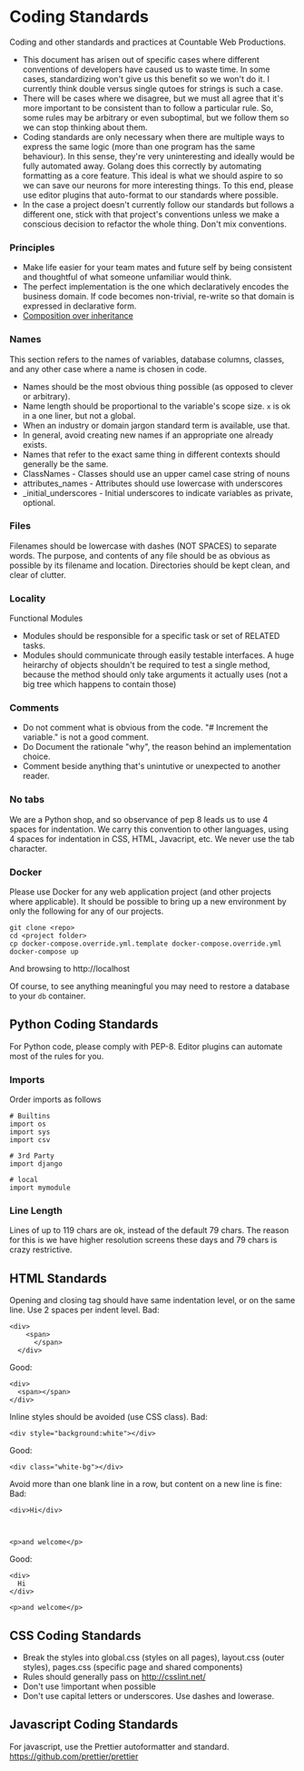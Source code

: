 # Coding Standards
Coding and other standards and practices at Countable Web Productions.
  * This document has arisen out of specific cases where different conventions of developers have caused us to waste time. In some cases, standardizing won't give us this benefit so we won't do it. I currently think double versus single qutoes for strings is such a case.
  * There will be cases where we disagree, but we must all agree that it's more important to be consistent than to follow a particular rule. So, some rules may be arbitrary or even suboptimal, but we follow them so we can stop thinking about them.
  * Coding standards are only necessary when there are multiple ways to express the same logic (more than one program has the same behaviour). In this sense, they're very uninteresting and ideally would be fully automated away. Golang does this correctly by automating formatting as a core feature. This ideal is what we should aspire to so we can save our neurons for more interesting things. To this end, please use editor plugins that auto-format to our standards where possible.
  * In the case a project doesn't currently follow our standards but follows a different one, stick with that project's conventions unless we make a conscious decision to refactor the whole thing. Don't mix conventions.

### Principles
  * Make life easier for your team mates and future self by being consistent and thoughtful of what someone unfamiliar would think.
  * The perfect implementation is the one which declaratively encodes the business domain. If code becomes non-trivial, re-write so that domain is expressed in declarative form.
  * [Composition over inheritance](https://en.wikipedia.org/wiki/Composition_over_inheritance)

### Names

  This section refers to the names of variables, database columns, classes, and any other case where a name is chosen in code.

  * Names should be the most obvious thing possible (as opposed to clever or arbitrary).
  * Name length should be proportional to the variable's scope size. `x` is ok in a one liner, but not a global.
  * When an industry or domain jargon standard term is available, use that.
  * In general, avoid creating new names if an appropriate one already exists.
  * Names that refer to the exact same thing in different contexts should generally be the same.
  * ClassNames - Classes should use an upper camel case string of nouns
  * attributes_names - Attributes should use lowercase with underscores
  * _initial_underscores - Initial underscores to indicate variables as private, optional.

### Files

Filenames should be lowercase with dashes (NOT SPACES) to separate words.
The purpose, and contents of any file should be as obvious as possible by its filename and location.
Directories should be kept clean, and clear of clutter.

### Locality

Functional Modules
  
  * Modules should be responsible for a specific task or set of RELATED tasks.
  * Modules should communicate through easily testable interfaces. A huge heirarchy of objects shouldn't be required to test a single method, because the method should only take arguments it actually uses (not a big tree which happens to contain those)

### Comments
  
  * Do not comment what is obvious from the code. "# Increment the variable." is not a good comment.
  * Do Document the rationale "why", the reason behind an implementation choice.
  * Comment beside anything that's unintutive or unexpected to another reader.


### No tabs

We are a Python shop, and so observance of pep 8 leads us to use 4 spaces for indentation. We carry this convention to other languages, using 4 spaces for indentation in CSS, HTML, Javacript, etc. We never use the tab character.

### Docker

Please use Docker for any web application project (and other projects where applicable). It should be possible to bring up a new environment by only the following for any of our projects.

```
git clone <repo>
cd <project folder>
cp docker-compose.override.yml.template docker-compose.override.yml
docker-compose up
```

And browsing to http://localhost

Of course, to see anything meaningful you may need to restore a database to your `db` container.


## Python Coding Standards

For Python code, please comply with PEP-8. Editor plugins can automate most of the rules for you.

### Imports

Order imports as follows
```
# Builtins
import os
import sys
import csv

# 3rd Party
import django

# local
import mymodule
```

### Line Length

Lines of up to 119 chars are ok, instead of the default 79 chars. The reason for this is we have higher resolution screens these days and 79 chars is crazy restrictive.


## HTML Standards

Opening and closing tag should have same indentation level, or on the same line. Use 2 spaces per indent level.
Bad:
```
<div>
    <span>
      </span>
  </div>
```
Good:
```
<div>
  <span></span>
</div>
```

Inline styles should be avoided (use CSS class).
Bad:
```
<div style="background:white"></div>
```
Good:
```
<div class="white-bg"></div>
```

Avoid more than one blank line in a row, but content on a new line is fine:
Bad:
```
<div>Hi</div>



<p>and welcome</p>
```
Good:
```
<div>
  Hi
</div>

<p>and welcome</p>
```

## CSS Coding Standards

  * Break the styles into global.css (styles on all pages), layout.css (outer styles), pages.css (specific page and shared components)
  * Rules should generally pass on http://csslint.net/
  * Don't use !important when possible
  * Don't use capital letters or underscores. Use dashes and lowerase.
 
## Javascript Coding Standards

For javascript, use the Prettier autoformatter and standard. https://github.com/prettier/prettier
